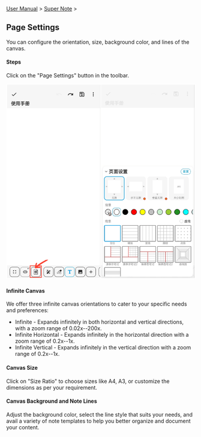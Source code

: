 [User Manual](/dragonnest/drawnote/manual/en) > [Super Note](/dragonnest/drawnote/manual/en/super_note) >

Page Settings
---
You can configure the orientation, size, background color, and lines of the canvas.

#### Steps

Click on the "Page Settings" button in the toolbar.

![](imgs/page_settings.png)

#### Infinite Canvas

We offer three infinite canvas orientations to cater to your specific needs and preferences:

- Infinite - Expands infinitely in both horizontal and vertical directions, with a zoom range of 0.02x--200x.
- Infinite Horizontal - Expands infinitely in the horizontal direction with a zoom range of 0.2x--1x.
- Infinite Vertical - Expands infinitely in the vertical direction with a zoom range of 0.2x--1x.

#### Canvas Size

Click on "Size Ratio" to choose sizes like A4, A3, or customize the dimensions as per your requirement.

#### Canvas Background and Note Lines

Adjust the background color, select the line style that suits your needs, and avail a variety of note templates to help you better organize and document your content.